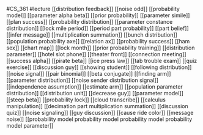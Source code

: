 #CS_361
#lecture
[[distribution feedback]]
[[noise odd]]
[[probability model]]
[[parameter alpha beta]]
[[prior probability]]
[[parameter simile]]
[[plan success]]
[[probability distribution]]
[[parameter constance distribution]]
[[lock mile period]]
[[period part probability]]
[[part belief]]
[[infer message]]
[[multiplication summation]]
[[bunch distribution]]
[[population probability axe]]
[[relation ax]]
[[probability success]]
[[ham sex]]
[[chart map]]
[[lock month]]
[[prior probability training]]
[[distribution parameter]]
[[hotel slot phone]]
[[theater front]]
[[connection meeting]]
[[success alpha]]
[[pirate beta]]
[[ice press law]]
[[tab trouble exam]]
[[quiz exercise]]
[[discussion guy]]
[[showing student]]
[[following distribution]]
[[noise signal]]
[[pair binomial]]
[[beta conjugate]]
[[finding arm]]
[[parameter distribution]]
[[noise sender distribution signal]]
[[independence assumption]]
[[estimate arm]]
[[population parameter distribution]]
[[distribution unit]]
[[decrease guy]]
[[parameter model]]
[[steep beta]]
[[probability lock]]
[[cloud transcribe]]
[[calculus manipulation]]
[[decimation part multiplication summation]]
[[discussion quiz]]
[[noise signaling]]
[[guy discussion]]
[[cause ride color]]
[[message noise]]
[[probability model probability model probability model probability model parameter]]
